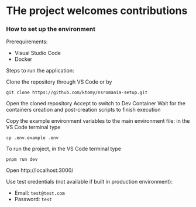 # THe project welcomes contributions

### How to set up the environment

Prerequirements:
* Visual Studio Code
* Docker

Steps to run the application:

Clone the repository through VS Code or by
```
git clone https://github.com/ktomy/nsromania-setup.git
```

Open the cloned repository
Accept to switch to Dev Container
Wait for the containers creation and post-creation scripts to finish execution

Copy the example environment variables to the main environment file: in the VS Code terminal type
```
cp .env.example .env
```

To run the project, in the VS Code terminal type
```
pnpm run dev
```
Open http://localhost:3000/

Use test credentials (not available if built in production environment):
* Email: `test@test.com`
* Password: `test`